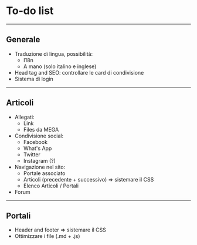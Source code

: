 # To-do list

---

## Generale
- Traduzione di lingua, possibilità:
  - I18n
  - A mano (solo italino e inglese)
- Head tag and SEO: controllare le card di condivisione
- Sistema di login

---

## Articoli

- Allegati:
  - Link
  - Files da MEGA
- Condivisione social:
  - Facebook
  - What's App
  - Twitter
  - Instagram (?)
- Navigazione nel sito:
  - Portale associato
  - Articoli (precedente + successivo) => sistemare il CSS
  - Elenco Articoli / Portali
- Forum

---

## Portali

- Header and footer => sistemare il CSS
- Ottimizzare i file (.md + .js)
